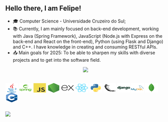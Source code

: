 ## Hello there, I am Felipe! 

- 🎓 Computer Science - Universidade Cruzeiro do Sul;
- :books: Currently, I am mainly focused on back-end development, working with Java (Spring Framework), JavaScript (Node.js with Express on the back-end and React on the front-end), Python (using Flask and Django) and C++. I have knowledge in creating and consuming RESTful APIs.
- :outbox_tray: Main goals for 2025: To be able to sharpen my skills with diverse projects and to get into the software field.
<div align="center">
  <a href="https://github.com/fegarrucho81">
  <img loading="lazy" height="180em" src="https://github-readme-stats.vercel.app/api/top-langs/?username=fegarrucho81&layout=compact&langs_count=5&theme=dracula"/>
  </a>
  </div>

<div style="display: inline_block"><br>
  <p align="left">
  <img align="center" alt="Java" height="30" width="40" src="https://raw.githubusercontent.com/devicons/devicon/master/icons/java/java-original.svg">
  <img align="center" alt="Spring" height="30" width="40" src="https://raw.githubusercontent.com/devicons/devicon/master/icons/spring/spring-original-wordmark.svg">
  <img align="center" alt="JavaScript" height="30" width="40" src="https://raw.githubusercontent.com/devicons/devicon/master/icons/javascript/javascript-original.svg">
  <img align="center" alt="Node.js" height="30" width="40" src="https://raw.githubusercontent.com/devicons/devicon/master/icons/nodejs/nodejs-original.svg">
  <img align="center" alt="Express" height="30" width="40" style="background-color:white; border-radius:5px" src="https://raw.githubusercontent.com/devicons/devicon/master/icons/express/express-original.svg">
  <img align="center" alt="React" height="30" width="40" src="https://raw.githubusercontent.com/devicons/devicon/master/icons/react/react-original.svg">
  <img align="center" alt="Python" height="30" width="40" src="https://raw.githubusercontent.com/devicons/devicon/master/icons/python/python-original.svg">
  <img align="center" alt="Flask" height="30" width="40" style="background-color:white; border-radius:5px" src="https://raw.githubusercontent.com/devicons/devicon/master/icons/flask/flask-original.svg">
  <img align="center" alt="Django" height="30" width="40" src="https://raw.githubusercontent.com/devicons/devicon/master/icons/django/django-plain-wordmark.svg">
  <img align="center" alt="MySQL" height="30" width="40" src="https://raw.githubusercontent.com/devicons/devicon/master/icons/mysql/mysql-original-wordmark.svg">
  <img align="center" alt="MongoDB" height="30" width="40" src="https://raw.githubusercontent.com/devicons/devicon/master/icons/mongodb/mongodb-original.svg">
  <img align="center" alt="C++" height="30" width="40" style="background-color:white; border-radius:5px" src="https://raw.githubusercontent.com/devicons/devicon/master/icons/cplusplus/cplusplus-original.svg">
</p>
  

##

<div> 
  <a href="www.linkedin.com/in/felipe-garrucho-12221521a" target="_blank"><img src="https://img.shields.io/badge/-LinkedIn-%230077B5?style=for-the-badge&logo=linkedin&logoColor=white" target="_blank"></a> 
 </div>
  
</div>
